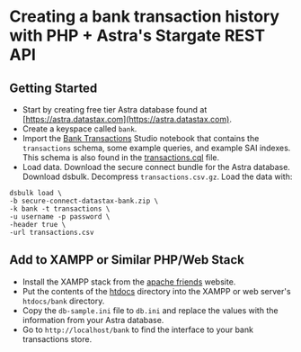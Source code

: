 # Creating a bank transaction history with PHP + Astra's Stargate REST API

## Getting Started

- Start by creating free tier Astra database found at [https://astra.datastax.com](https://astra.datastax.com).
- Create a keyspace called `bank`.
- Import the [Bank Transactions](/bank-transactions.studio-nb.tar) Studio notebook that contains the `transactions` schema, some example queries, and example SAI indexes.  This schema is also found in the [transactions.cql](/transactions.cql) file.
- Load data.  Download the secure connect bundle for the Astra database.  Download dsbulk.  Decompress `transactions.csv.gz`. Load the data with:

```
dsbulk load \
-b secure-connect-datastax-bank.zip \
-k bank -t transactions \
-u username -p password \
-header true \
-url transactions.csv
```

## Add to XAMPP or Similar PHP/Web Stack

- Install the XAMPP stack from the [apache friends](https://www.apachefriends.org/index.html) website.
- Put the contents of the [htdocs](/htdocs) directory into the XAMPP or web server's `htdocs/bank` directory.
- Copy the `db-sample.ini` file to `db.ini` and replace the values with the information from your Astra database.
- Go to `http://localhost/bank` to find the interface to your bank transactions store.